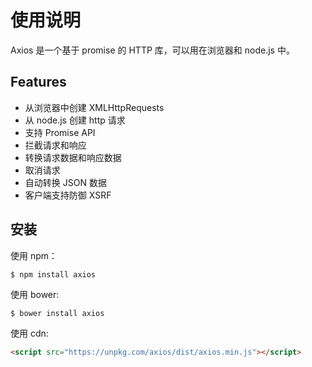 # 使用说明

Axios 是一个基于 promise 的 HTTP 库，可以用在浏览器和 node.js 中。



## Features

- 从浏览器中创建 XMLHttpRequests
- 从 node.js 创建 http 请求
- 支持 Promise API
- 拦截请求和响应
- 转换请求数据和响应数据
- 取消请求
- 自动转换 JSON 数据
- 客户端支持防御 XSRF



## 安装

使用 npm：

```shell
$ npm install axios
```

使用 bower:

```shell
$ bower install axios
```

使用 cdn:

```html
<script src="https://unpkg.com/axios/dist/axios.min.js"></script>
```

